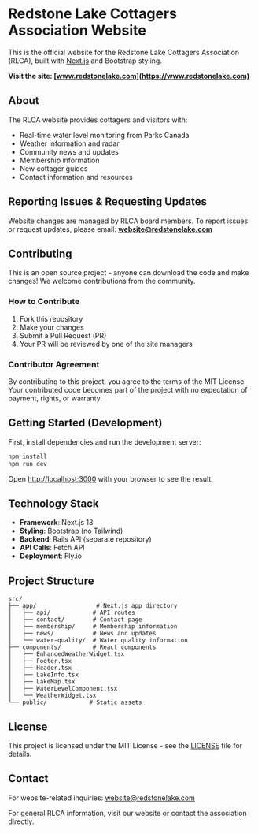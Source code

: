 # Redstone Lake Cottagers Association Website

This is the official website for the Redstone Lake Cottagers Association (RLCA), built with [Next.js](https://nextjs.org/) and Bootstrap styling.

**Visit the site: [www.redstonelake.com](https://www.redstonelake.com)**

## About

The RLCA website provides cottagers and visitors with:
- Real-time water level monitoring from Parks Canada
- Weather information and radar
- Community news and updates
- Membership information
- New cottager guides
- Contact information and resources

## Reporting Issues & Requesting Updates

Website changes are managed by RLCA board members. To report issues or request updates, please email: **website@redstonelake.com**

## Contributing

This is an open source project - anyone can download the code and make changes! We welcome contributions from the community.

### How to Contribute

1. Fork this repository
2. Make your changes
3. Submit a Pull Request (PR)
4. Your PR will be reviewed by one of the site managers

### Contributor Agreement

By contributing to this project, you agree to the terms of the MIT License. Your contributed code becomes part of the project with no expectation of payment, rights, or warranty.

## Getting Started (Development)

First, install dependencies and run the development server:

```bash
npm install
npm run dev
```

Open [http://localhost:3000](http://localhost:3000) with your browser to see the result.

## Technology Stack

- **Framework**: Next.js 13
- **Styling**: Bootstrap (no Tailwind)
- **Backend**: Rails API (separate repository)
- **API Calls**: Fetch API
- **Deployment**: Fly.io

## Project Structure

```
src/
├── app/                 # Next.js app directory
│   ├── api/            # API routes
│   ├── contact/        # Contact page
│   ├── membership/     # Membership information
│   ├── news/           # News and updates
│   └── water-quality/  # Water quality information
├── components/         # React components
│   ├── EnhancedWeatherWidget.tsx
│   ├── Footer.tsx
│   ├── Header.tsx
│   ├── LakeInfo.tsx
│   ├── LakeMap.tsx
│   ├── WaterLevelComponent.tsx
│   └── WeatherWidget.tsx
└── public/            # Static assets
```

## License

This project is licensed under the MIT License - see the [LICENSE](LICENSE) file for details.

## Contact

For website-related inquiries: website@redstonelake.com

For general RLCA information, visit our website or contact the association directly.